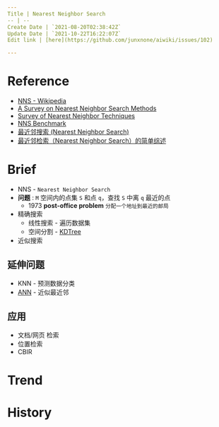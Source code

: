 ```yaml
---
Title | Nearest Neighbor Search
-- | --
Create Date | `2021-08-20T02:38:42Z`
Update Date | `2021-10-22T16:22:07Z`
Edit link | [here](https://github.com/junxnone/aiwiki/issues/102)

---
```

# Reference
- [NNS - Wikipedia](https://en.wikipedia.org/wiki/Nearest_neighbor_search)
- [A Survey on Nearest Neighbor Search Methods](https://github.com/junxnone/tech-io/files/7065577/10.1.1.673.6266.pdf)
- [Survey of Nearest Neighbor Techniques](https://arxiv.org/abs/1007.0085)
- [NNS Benchmark](https://github.com/DBAIWangGroup/nns_benchmark)
- [最近邻搜索 (Nearest Neighbor Search)](https://leovan.me/cn/2020/08/nearest-neighbor-search/)
- [最近邻检索（Nearest Neighbor Search）的简单综述](https://blog.csdn.net/lovego123/article/details/67638789)


# Brief
- NNS - `Nearest Neighbor Search`
- **问题** : `M` 空间内的点集 `S` 和点 `q`，查找 `S` 中离 `q` 最近的点
  - 1973 **post-office problem** `分配一个地址到最近的邮局`
- 精确搜索
  - 线性搜索 - 遍历数据集
  - 空间分割 - [KDTree](/KDTree)
- 近似搜索

## 延伸问题
- KNN - 预测数据分类
- [ANN](/Approximate_Nearest_Neighbor) - 近似最近邻


## 应用
- 文档/网页 检索
- 位置检索
- CBIR

# Trend

# History

